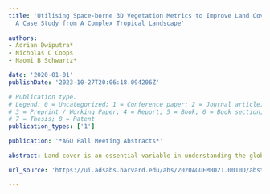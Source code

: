 ```yaml
---
title: 'Utilising Space-borne 3D Vegetation Metrics to Improve Land Cover Mapping:
  A Case Study from A Complex Tropical Landscape'
  
authors:
- Adrian Dwiputra*
- Nicholas C Coops
- Naomi B Schwartz*

date: '2020-01-01'
publishDate: '2023-10-27T20:06:18.094206Z'

# Publication type.
# Legend: 0 = Uncategorized; 1 = Conference paper; 2 = Journal article;
# 3 = Preprint / Working Paper; 4 = Report; 5 = Book; 6 = Book section;
# 7 = Thesis; 8 = Patent
publication_types: ['1']

publication: '*AGU Fall Meeting Abstracts*'

abstract: Land cover is an essential variable in understanding the global climate and terrestrial carbon cycle. The most common approach to derive land cover information is through the classification of optical satellite images. In complex landscapes, however, land cover types are often inter-confused with those that are spectrally similar but structurally different. For example, discrimination between different forest types and tree plantations may be challenging with spectral information alone. We examined the potential of vertical vegetation structure acquired by the GEDI (Global Ecosystem Dynamics Investigation), a space-borne waveform lidar sensor installed on the ISS, to improve land cover maps across a complex seasonally dry tropical landscape in Cambodia. We extracted a range of GEDI metrics from Level-1b and Level-2a data products at over 421 locations across 6 known land cover types across the study area. A set of decision trees were developed to predict land cover based on these structural metrics. Once developed, we applied the model to 79,000 GEDI footprints over the area and compared them to an existing land cover dataset derived from the fusion of Sentinel-1 and Sentinel-2 data.

url_source: 'https://ui.adsabs.harvard.edu/abs/2020AGUFMB021.0010D/abstract'

---
```

